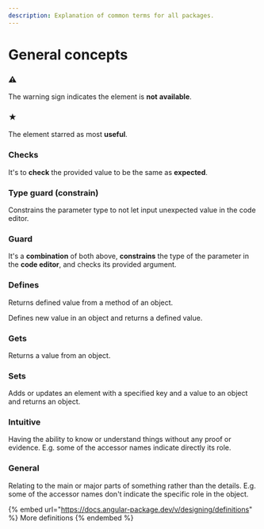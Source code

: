 ```yaml
---
description: Explanation of common terms for all packages.
---
```


# General concepts

### ⚠

The warning sign indicates the element is **not** **available**.

### ★

The element starred as most **useful**.

### **Checks**

It's to **check** the provided value to be the same as **expected**.

### Type guard (constrain)

Constrains the parameter type to not let input unexpected value in the code editor.

### **Guard**

It's a **combination** of both above, **constrains** the type of the parameter in the **code editor**, and checks its provided argument.

### **Defines**

Returns defined value from a method of an object.

Defines new value in an object and returns a defined value.

### **Gets**

Returns a value from an object.

### **Sets**

Adds or updates an element with a specified key and a value to an object and returns an object.

### Intuitive

Having the ability to know or understand things without any proof or evidence. E.g. some of the accessor names indicate directly its role.

### General

Relating to the main or major parts of something rather than the details. E.g. some of the accessor names don't indicate the specific role in the object.

{% embed url="https://docs.angular-package.dev/v/designing/definitions" %}
More definitions
{% endembed %}
